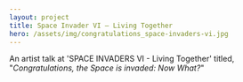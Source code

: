 ```yaml
---
layout: project
title: Space Invader VI – Living Together
hero: /assets/img/congratulations_space-invaders-vi.jpg
---
```

An artist talk at 'SPACE INVADERS VI - Living Together' titled, "_Congratulations, the Space is invaded: Now What?_"
